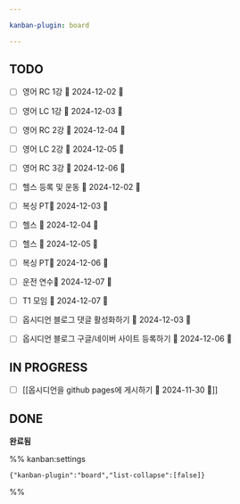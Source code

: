 ```yaml
---

kanban-plugin: board

---
```


## TODO

- [ ] 영어 RC 1강 📅 2024-12-02 🔺
- [ ] 영어 LC 1강 📅 2024-12-03 🔺
- [ ] 영어 RC 2강 📅 2024-12-04 🔺
- [ ] 영어 LC 2강 📅 2024-12-05 🔺
- [ ] 영어 RC 3강 📅 2024-12-06 🔺
- [ ] 헬스 등록 및 운동 📅 2024-12-02 🔺
- [ ] 복싱 PT📅 2024-12-03 🔺
- [ ] 헬스 📅 2024-12-04 🔺
- [ ] 헬스 📅 2024-12-05 🔺
- [ ] 복싱 PT📅 2024-12-06 🔺
- [ ] 운전 연수📅 2024-12-07 🔺
- [ ] T1 모임 📅 2024-12-07 🔽
- [ ] 옵시디언 블로그 댓글 활성화하기 📅 2024-12-03 🔼
- [ ] 옵시디언 블로그 구글/네이버 사이트 등록하기 📅 2024-12-06 🔼


## IN PROGRESS

- [ ] [[옵시디언을 github pages에 게시하기 📅 2024-11-30 🔼]]


## DONE

**완료됨**




%% kanban:settings
```
{"kanban-plugin":"board","list-collapse":[false]}
```
%%